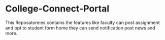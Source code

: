 # College-Connect-Portal
This Reposatoreies contains the features like faculty can post assignment and ppt to student form home they can send notification post news and more.
